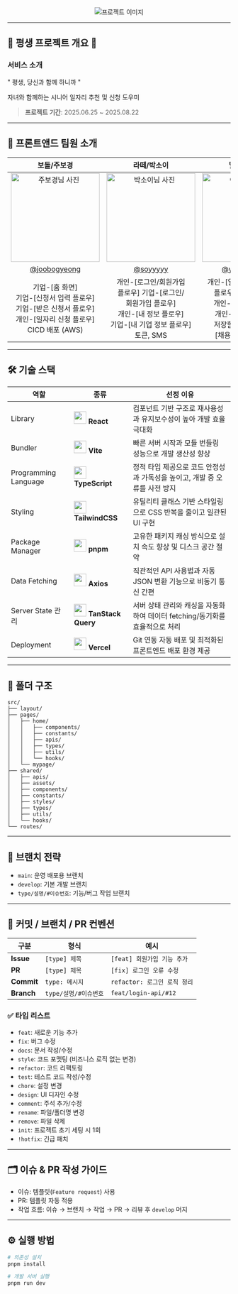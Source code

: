<div align="center">
  <img src="https://i.postimg.cc/dVXK9Kqb/image.png" alt="프로젝트 이미지" />
</div>

---

## 👴 평생 프로젝트 개요 👵

### 서비스 소개

" 평생, 당신과 함께 하니까 "

자녀와 함께하는 시니어 일자리 추천 및 신청 도우미

> **프로젝트 기간**: 2025.06.25 ~ 2025.08.22

---

## 🚀 프론트앤드 팀원 소개

<table align="center">
  <thead>
    <tr>
      <th>보돌/주보경</th>
      <th>라떼/박소이</th>
      <th>밀라/이연수</th>
      <th>정봉이/정보미</th>
    </tr>
  </thead>
  <tbody>
    <tr>
      <td align="center"><img src="https://avatars.githubusercontent.com/joobogyeong" alt="주보경님 사진" width="200" height="200"></td>
      <td align="center"><img src="https://avatars.githubusercontent.com/soyyyyy" alt="박소이님 사진" width="200" height="200"></td>
      <td align="center"><img src="https://avatars.githubusercontent.com/yeonsu0327" alt="이연수님 사진" width="200" height="200"></td>
      <td align="center"><img src="https://avatars.githubusercontent.com/bomii1" alt="정보미 사진" width="200" height="200"></td>
    </tr>
    <tr>
      <td align="center"><a href="https://github.com/joobogyeong">@joobogyeong</a></td>
      <td align="center"><a href="https://github.com/soyyyyy">@soyyyyy</a></td>
      <td align="center"><a href="https://github.com/yeonsu0327">@yeonsu0327</a></td>
      <td align="center"><a href="https://github.com/bomii1">@bomii1</a></td>
    </tr>
    <tr>
      <td align="center">기업-[홈 화면]<br>기업-[신청서 입력 플로우]<br>기업-[받은 신청서 플로우]<br>개인-[일자리 신청 플로우]<br>CICD 배포 (AWS)</td>
      <td align="center">개인-[로그인/회원가입<br> 플로우] 기업-[로그인/<br>회원가입 플로우] <br>개인-[내 정보 플로우]<br>기업-[내 기업 정보 플로우]<br>토큰, SMS</td>
      <td align="center">개인-[일자리 추천 및 저장<br>플로우]에서 조회 기능<br>개인-[추가 질문 답변]<br>개인-[일자리 추천 및 <br>저장함 신청함 플로우]<br>[채용 공고 검색] 기능</td>
      <td align="center">개인-[일자리 추천 및<br>저장 플로우]<br>일자리 신청 플로우에서<br>AI를 통해 질문 만들기</td>
    </tr>
  </tbody>
</table>

---

## 🛠 기술 스택

| 역할                 | 종류                                                                                      | 선정 이유                                                                   |
| -------------------- | ----------------------------------------------------------------------------------------- | --------------------------------------------------------------------------- |
| Library              | <img src="https://cdn.simpleicons.org/react/61DAFB" height="28"/> **React**               | 컴포넌트 기반 구조로 재사용성과 유지보수성이 높아 개발 효율 극대화          |
| Bundler              | <img src="https://cdn.simpleicons.org/vite/646CFF" height="28"/> **Vite**                 | 빠른 서버 시작과 모듈 번들링 성능으로 개발 생산성 향상                      |
| Programming Language | <img src="https://cdn.simpleicons.org/typescript/3178C6" height="28"/> **TypeScript**     | 정적 타입 제공으로 코드 안정성과 가독성을 높이고, 개발 중 오류를 사전 방지  |
| Styling              | <img src="https://cdn.simpleicons.org/tailwindcss/06B6D4" height="28"/> **TailwindCSS**   | 유틸리티 클래스 기반 스타일링으로 CSS 반복을 줄이고 일관된 UI 구현          |
| Package Manager      | <img src="https://cdn.simpleicons.org/pnpm/F69220" height="28"/> **pnpm**                 | 고유한 패키지 캐싱 방식으로 설치 속도 향상 및 디스크 공간 절약              |
| Data Fetching        | <img src="https://cdn.simpleicons.org/axios/5A29E4" height="28"/> **Axios**               | 직관적인 API 사용법과 자동 JSON 변환 기능으로 비동기 통신 간편              |
| Server State 관리    | <img src="https://cdn.simpleicons.org/reactquery/FF4154" height="28"/> **TanStack Query** | 서버 상태 관리와 캐싱을 자동화하여 데이터 fetching/동기화를 효율적으로 처리 |
| Deployment           | <img src="https://cdn.simpleicons.org/vercel/000000" height="28"/> **Vercel**             | Git 연동 자동 배포 및 최적화된 프론트엔드 배포 환경 제공                    |

---

## 📂 폴더 구조

```plaintext
src/
├── layout/
├── pages/
│   ├── home/
│   │   ├── components/
│   │   ├── constants/
│   │   ├── apis/
│   │   ├── types/
│   │   ├── utils/
│   │   └── hooks/
│   └── mypage/
├── shared/
│   ├── apis/
│   ├── assets/
│   ├── components/
│   ├── constants/
│   ├── styles/
│   ├── types/
│   ├── utils/
│   └── hooks/
└── routes/
```

---

## 🔖 브랜치 전략

- `main`: 운영 배포용 브랜치
- `develop`: 기본 개발 브랜치
- `type/설명/#이슈번호`: 기능/버그 작업 브랜치

---

## 📝 커밋 / 브랜치 / PR 컨벤션

| 구분       | 형식                  | 예시                         |
| ---------- | --------------------- | ---------------------------- |
| **Issue**  | `[type] 제목`         | `[feat] 회원가입 기능 추가`  |
| **PR**     | `[type] 제목`         | `[fix] 로그인 오류 수정`     |
| **Commit** | `type: 메시지`        | `refactor: 로그인 로직 정리` |
| **Branch** | `type/설명/#이슈번호` | `feat/login-api/#12`         |

### ✅ 타입 리스트

- `feat`: 새로운 기능 추가
- `fix`: 버그 수정
- `docs`: 문서 작성/수정
- `style`: 코드 포맷팅 (비즈니스 로직 없는 변경)
- `refactor`: 코드 리팩토링
- `test`: 테스트 코드 작성/수정
- `chore`: 설정 변경
- `design`: UI 디자인 수정
- `comment`: 주석 추가/수정
- `rename`: 파일/폴더명 변경
- `remove`: 파일 삭제
- `init`: 프로젝트 초기 세팅 시 1회
- `!hotfix`: 긴급 패치

---

## 🗂️ 이슈 & PR 작성 가이드

- 이슈: 템플릿(`Feature request`) 사용
- PR: 템플릿 자동 적용
- 작업 흐름: 이슈 → 브랜치 → 작업 → PR → 리뷰 후 `develop` 머지

---

## ⚙️ 실행 방법

```bash
# 의존성 설치
pnpm install

# 개발 서버 실행
pnpm run dev
```
